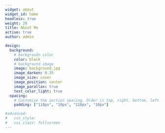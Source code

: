 ```yaml
---
widget: about
widget_id: home
headless: true
weight: 20
title: About Me
active: true
author: admin

design:
  background:
    # backgroudn color
    color: black
    # background image
    image: background.jpg
    image_darken: 0.35
    image_size: cover
    image_position: center
    image_parallax: true
    text_color_light: true
  spacing:
    # Customize the section spacing. Order is top, right, bottom, left.
    padding: ["110px", "10px", "110px", "10px"]

#advanced:
#   css_style:
#   css_class: fullscreen
---
```



